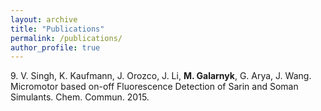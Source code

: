 ```yaml
---
layout: archive
title: "Publications"
permalink: /publications/
author_profile: true
---
```


9\. V. Singh, K. Kaufmann, J. Orozco, J. Li, <b>M. Galarnyk</b>, G. Arya, J. Wang. Micromotor based on-off Fluorescence Detection of Sarin and Soman Simulants. Chem. Commun. 2015.

